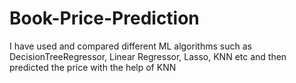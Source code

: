 # Book-Price-Prediction
I have used and compared different ML algorithms such as DecisionTreeRegressor, Linear Regressor, Lasso, KNN etc and then predicted the price with the help of KNN
